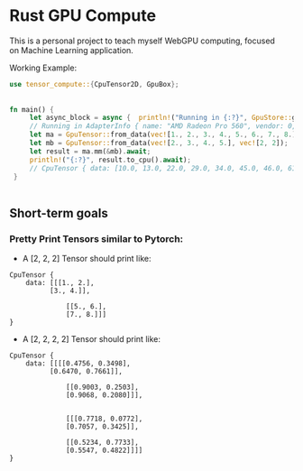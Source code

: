 
# Rust GPU Compute   

This is a personal project to teach myself WebGPU computing, focused   
on Machine Learning application.  
  
Working Example:  
  
```Rust  
use tensor_compute::{CpuTensor2D, GpuBox};  
  
  
fn main() {  
	 let async_block = async {  println!("Running in {:?}", GpuStore::get_default().info());  
	 // Running in AdapterInfo { name: "AMD Radeon Pro 560", vendor: 0, device: 0, device_type: DiscreteGpu, backend: Metal } 
	 let ma = GpuTensor::from_data(vec![1., 2., 3., 4., 5., 6., 7., 8.], vec![2, 2, 2]);  
	 let mb = GpuTensor::from_data(vec![2., 3., 4., 5.], vec![2, 2]);  
	 let result = ma.mm(&mb).await;  
	 println!("{:?}", result.to_cpu().await);  
	 // CpuTensor { data: [10.0, 13.0, 22.0, 29.0, 34.0, 45.0, 46.0, 61.0], shape: [2, 2, 2] } }; futures::executor::block_on(async_block);
 }  
  
```

## Short-term goals

### Pretty Print Tensors similar to Pytorch:
- A [2, 2, 2] Tensor should print like:

``` 
CpuTensor {
	data: [[[1., 2.],
	      [3., 4.]],

              [[5., 6.],
              [7., 8.]]]
}
```

- A [2, 2, 2, 2] Tensor should print like:

``` 
CpuTensor {
	data: [[[[0.4756, 0.3498],
	      [0.6470, 0.7661]],

              [[0.9003, 0.2503],
              [0.9068, 0.2080]]],


              [[[0.7718, 0.0772],
              [0.7057, 0.3425]],

              [[0.5234, 0.7733],
              [0.5547, 0.4822]]]]
}
```

## 
